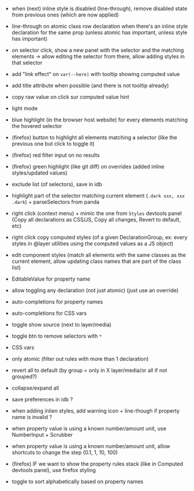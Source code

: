 - when (next) inline style is disabled (line-through), remove disabled state
  from previous ones (which are now applied)
- line-through on atomic class row declaration when there's an inline style
  declaration for the same prop (unless atomic has important, unless style has
  important)

- on selector click, show a new panel with the selector and the matching
  elements -> allow editing the selector from there, allow adding styles in that
  selector

- add "link effect" on `var(--here)` with tooltip showing computed value
- add title attribute when possible (and there is not tooltip already)
- copy raw value on click sur computed value hint
- light mode
- blue highlight (in the browser host website) for every elements matching the
  hovered selector
- (firefox) button to highlight all elements matching a selector (like the
  previous one but click to toggle it)
- (firefox) red filter input on no results
- (firefox) green highlight (like git diff) on overrides (added inline
  styles/updated values)

- exclude list (of selectors), save in idb
- highlight part of the selector matching current element
  (`.dark xxx, xxx .dark`) + parseSelectors from panda
- right click (context menu) + mimic the one from `Styles` devtools panel (Copy
  all declarations as CSS/JS, Copy all changes, Revert to default, etc)
- right click copy computed styles (of a given DeclarationGroup, ex: every
  styles in @layer utilities using the computed values as a JS object)
- edit component styles (match all elements with the same classes as the current
  element, allow updating class names that are part of the class list)
- EditableValue for property name
- allow toggling any declaration (not just atomic) (just use an override)
- auto-completions for property names
- auto-completions for CSS vars
- toggle show source (next to layer/media)
- toggle btn to remove selectors with `*`
- CSS vars
- only atomic (filter out rules with more than 1 declaration)
- revert all to default (by group = only in X layer/media/or all if not
  grouped?)
- collapse/expand all
- save preferences in idb ?
- when adding inlien styles, add warning icon + line-though if property name is
  invalid ?
- when property value is using a known number/amount unit, use NumberInput +
  Scrubber
- when property value is using a known number/amount unit, allow shortcuts to
  change the step (0.1, 1, 10, 100)
- (firefox) IF we want to show the property rules stack (like in Computed
  devtools panel), use firefox styling
- toggle to sort alphabetically based on property names
